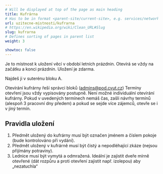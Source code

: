 ```yaml
---
# Will be displayed at top of the page as main heading
title: Kufrárna
# Has to be in format <parent-site/current-site>, e.g. services/network (notice missing slash at the beginning)
url: uzitecne-mistnosti/kufrarna
# https://en.wikipedia.org/wiki/Clean_URL#Slug
slug: kufrarna
# Defines sorting of pages in parent list
weight: 3

showtoc: false
---
```


Je to místnost k uložení věcí v období letních prázdnin. Otevírá se vždy na začátku a konci prázdnin. Uložení je zdarma.

Najdeš ji v suterénu bloku A.

Otevírání kufrárny řeší správci bloků (<admins@pod.cvut.cz>) Termíny otevření jsou vždy vypisovány postupně. Není možné individuální otevírání kufrárny. Pokud v uvedených termínech nemáš čas, zašli návrhy termínů (alespoň 3 pracovní dny předem) a pokud se sejde více zájemců, otevře se i v jiný termín.

## Pravidla uložení

1. Předmět uložený do kufrárny musí být označen jménem a číslem pokoje (bude kontrolováno při vydání).
2. Předmět uložený v kufrárně musí být čistý a nepodléhající zkáze (nejsou přijímány potraviny).
3. Lednice musí být vymytá a odmražená. Ideální je zajistit dveře mírně otevřené (dát rozpůru a proti otevření zajistit např. izolepou) aby „nezatuchla“

<!-- ## Rozvrh otevírání

{{<rawhtml>}}<iframe style="width: 100%; height: 600px; border: 0" src="//calendar.google.com/calendar/embed?src=uf87h77u4e26n4ttc58j1eo2ao%40group.calendar.google.com&amp;ctz=Europe/Prague" scrolling="no" data-mce-fragment="1"></iframe>{{</rawhtml>}} -->
